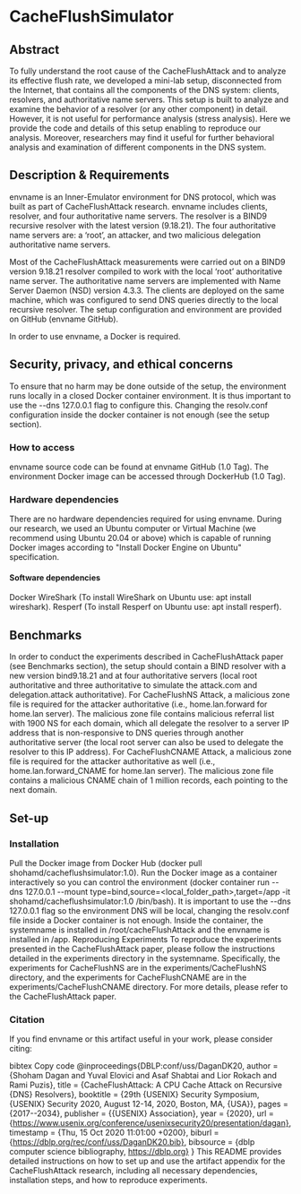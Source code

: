 # CacheFlushSimulator

## Abstract
To fully understand the root cause of the CacheFlushAttack and to analyze its effective flush rate, we developed a mini-lab setup, disconnected from the Internet, that contains all the components of the DNS system: clients, resolvers, and authoritative name servers. This setup is built to analyze and examine the behavior of a resolver (or any other component) in detail. However, it is not useful for performance analysis (stress analysis). Here we provide the code and details of this setup enabling to reproduce our analysis. Moreover, researchers may find it useful for further behavioral analysis and examination of different components in the DNS system.

## Description & Requirements
envname is an Inner-Emulator environment for DNS protocol, which was built as part of CacheFlushAttack research. envname includes clients, resolver, and four authoritative name servers. The resolver is a BIND9 recursive resolver with the latest version (9.18.21). The four authoritative name servers are: a ‘root’, an attacker, and two malicious delegation authoritative name servers.

Most of the CacheFlushAttack measurements were carried out on a BIND9 version 9.18.21 resolver compiled to work with the local ‘root’ authoritative name server. The authoritative name servers are implemented with Name Server Daemon (NSD) version 4.3.3. The clients are deployed on the same machine, which was configured to send DNS queries directly to the local recursive resolver. The setup configuration and environment are provided on GitHub (envname GitHub).

In order to use envname, a Docker is required.

## Security, privacy, and ethical concerns
To ensure that no harm may be done outside of the setup, the environment runs locally in a closed Docker container environment. It is thus important to use the --dns 127.0.0.1 flag to configure this. Changing the resolv.conf configuration inside the docker container is not enough (see the setup section).

### How to access
envname source code can be found at envname GitHub (1.0 Tag). The environment Docker image can be accessed through DockerHub (1.0 Tag).

### Hardware dependencies
There are no hardware dependencies required for using envname. During our research, we used an Ubuntu computer or Virtual Machine (we recommend using Ubuntu 20.04 or above) which is capable of running Docker images according to "Install Docker Engine on Ubuntu" specification.

#### Software dependencies
Docker
WireShark (To install WireShark on Ubuntu use: apt install wireshark).
Resperf (To install Resperf on Ubuntu use: apt install resperf).

## Benchmarks
In order to conduct the experiments described in CacheFlushAttack paper (see Benchmarks section), the setup should contain a BIND resolver with a new version bind9.18.21 and at four authoritative servers (local root authoritative and three authoritative to simulate the attack.com and delegation.attack authoritative). For CacheFlushNS Attack, a malicious zone file is required for the attacker authoritative (i.e., home.lan.forward for home.lan server). The malicious zone file contains malicious referral list with 1900 NS for each domain, which all delegate the resolver to a server IP address that is non-responsive to DNS queries through another authoritative server (the local root server can also be used to delegate the resolver to this IP address). For CacheFlushCNAME Attack, a malicious zone file is required for the attacker authoritative as well (i.e., home.lan.forward_CNAME for home.lan server). The malicious zone file contains a malicious CNAME chain of 1 million records, each pointing to the next domain.

## Set-up
### Installation
Pull the Docker image from Docker Hub (docker pull shohamd/cacheflushsimulator:1.0).
Run the Docker image as a container interactively so you can control the environment (docker container run --dns 127.0.0.1 --mount type=bind,source=<local_folder_path>,target=/app -it shohamd/cacheflushsimulator:1.0 /bin/bash). It is important to use the --dns 127.0.0.1 flag so the environment DNS will be local, changing the resolv.conf file inside a Docker container is not enough.
Inside the container, the systemname is installed in /root/cacheFlushAttack and the envname is installed in /app.
Reproducing Experiments
To reproduce the experiments presented in the CacheFlushAttack paper, please follow the instructions detailed in the experiments directory in the systemname. Specifically, the experiments for CacheFlushNS are in the experiments/CacheFlushNS directory, and the experiments for CacheFlushCNAME are in the experiments/CacheFlushCNAME directory. For more details, please refer to the CacheFlushAttack paper.

### Citation
If you find envname or this artifact useful in your work, please consider citing:

bibtex
Copy code
@inproceedings{DBLP:conf/uss/DaganDK20,
  author    = {Shoham Dagan and
               Yuval Elovici and
               Asaf Shabtai and
               Lior Rokach and
               Rami Puzis},
  title     = {CacheFlushAttack: A CPU Cache Attack on Recursive {DNS} Resolvers},
  booktitle = {29th {USENIX} Security Symposium, {USENIX} Security 2020, August
               12-14, 2020, Boston, MA, {USA}},
  pages     = {2017--2034},
  publisher = {{USENIX} Association},
  year      = {2020},
  url       = {https://www.usenix.org/conference/usenixsecurity20/presentation/dagan},
  timestamp = {Thu, 15 Oct 2020 11:01:00 +0200},
  biburl    = {https://dblp.org/rec/conf/uss/DaganDK20.bib},
  bibsource = {dblp computer science bibliography, https://dblp.org}
}
This README provides detailed instructions on how to set up and use the artifact appendix for the CacheFlushAttack research, including all necessary dependencies, installation steps, and how to reproduce experiments.
